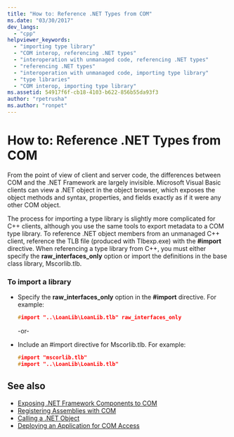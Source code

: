 ```yaml
---
title: "How to: Reference .NET Types from COM"
ms.date: "03/30/2017"
dev_langs: 
  - "cpp"
helpviewer_keywords: 
  - "importing type library"
  - "COM interop, referencing .NET types"
  - "interoperation with unmanaged code, referencing .NET types"
  - "referencing .NET types"
  - "interoperation with unmanaged code, importing type library"
  - "type libraries"
  - "COM interop, importing type library"
ms.assetid: 54917f6f-cb18-4103-b622-856b55da93f3
author: "rpetrusha"
ms.author: "ronpet"
---
```

# How to: Reference .NET Types from COM
From the point of view of client and server code, the differences between COM and the .NET Framework are largely invisible. Microsoft Visual Basic clients can view a .NET object in the object browser, which exposes the object methods and syntax, properties, and fields exactly as if it were any other COM object.  
  
 The process for importing a type library is slightly more complicated for C++ clients, although you use the same tools to export metadata to a COM type library. To reference .NET object members from an unmanaged C++ client, reference the TLB file (produced with Tlbexp.exe) with the **#import** directive. When referencing a type library from C++, you must either specify the **raw_interfaces_only** option or import the definitions in the base class library, Mscorlib.tlb.  
  
### To import a library  
  
-   Specify the **raw_interfaces_only** option in the **#import** directive. For example:  
  
    ```cpp  
    #import "..\LoanLib\LoanLib.tlb" raw_interfaces_only  
    ```  
  
     -or-  
  
-   Include an #import directive for Mscorlib.tlb. For example:  
  
    ```cpp  
    #import "mscorlib.tlb"  
    #import "..\LoanLib\LoanLib.tlb"  
    ```  
  
## See also

- [Exposing .NET Framework Components to COM](exposing-dotnet-components-to-com.md)
- [Registering Assemblies with COM](registering-assemblies-with-com.md)
- [Calling a .NET Object](https://docs.microsoft.com/previous-versions/dotnet/netframework-4.0/8hw8h46b(v=vs.100))
- [Deploying an Application for COM Access](https://docs.microsoft.com/previous-versions/dotnet/netframework-4.0/c2850st8(v=vs.100))
